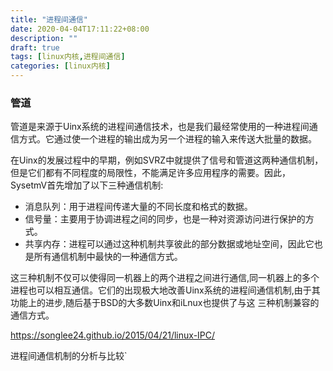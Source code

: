 ```yaml
---
title: "进程间通信"
date: 2020-04-04T17:11:22+08:00
description: ""
draft: true
tags: [linux内核,进程间通信]
categories: [linux内核]
---
```






### 管道

管道是来源于Uinx系统的进程间通信技术，也是我们最经常使用的一种进程间通信方式。它通过使一个进程的输出成为另一个进程的输入来传送大批量的数据。



在Uinx的发展过程中的早期，例如SVRZ中就提供了信号和管道这两种通信机制，但是它们都有不同程度的局限性，不能满足许多应用程序的需要。因此，SysetmV首先增加了以下三种通信机制:

* 消息队列：用于进程间传递大量的不同长度和格式的数据。
* 信号量：主要用于协调进程之间的同步，也是一种对资源访问进行保护的方式。
* 共享内存：进程可以通过这种机制共享彼此的部分数据或地址空间，因此它也是所有通信机制中最快的一种通信方式。

这三种机制不仅可以使得同一机器上的两个进程之间进行通信,同一机器上的多个进程也可以相互通信。它们的出现极大地改善Uinx系统的进程间通信机制,由于其功能上的进步,随后基于BSD的大多数Uinx和iLnux也提供了与这
三种机制兼容的通信方式。





https://songlee24.github.io/2015/04/21/linux-IPC/

进程间通信机制的分析与比较`
